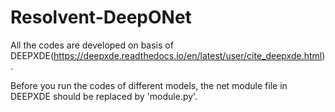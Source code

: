 # Resolvent-DeepONet

All the codes are developed on basis of DEEPXDE(https://deepxde.readthedocs.io/en/latest/user/cite_deepxde.html).

Before you run the codes of different models, the net module file in DEEPXDE should be replaced by 'module.py'.
